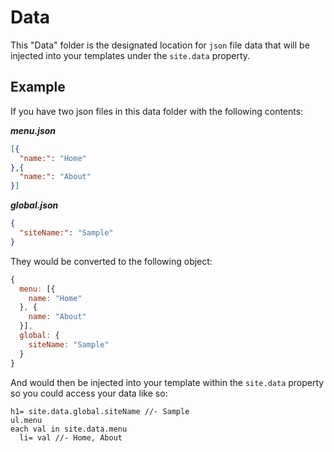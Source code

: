 # Data

This "Data" folder is the designated location for `json` file data
that will be injected into your templates under the `site.data` property.

## Example

If you have two json files in this data folder with the following contents:

***menu.json***

```json
[{
  "name:": "Home"
},{
  "name:": "About"
}]
```

***global.json***
```json
{
  "siteName:": "Sample"
}
```

They would be converted to the following object:

```js
{
  menu: [{
    name: "Home"
  }, {
    name: "About"
  }],
  global: {
    siteName: "Sample"
  }
}
```

And would then be injected into your template within the `site.data` property
so you could access your data like so:

```jade
h1= site.data.global.siteName //- Sample
ul.menu
each val in site.data.menu
  li= val //- Home, About
```

